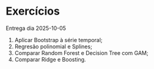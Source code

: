 # Exercícios

Entrega dia 2025-10-05

1. Aplicar Bootstrap à série temporal;
2. Regresão polinomial e Splines;
3. Comparar Random Forest e Decision Tree com GAM;
4. Comparar Ridge e Boosting.
